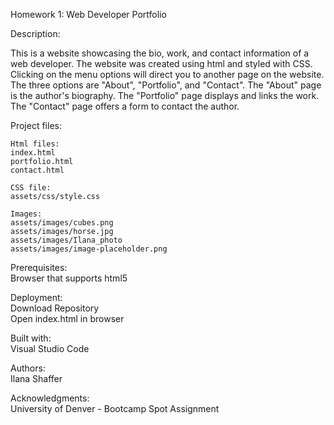 Homework 1: Web Developer Portfolio  

Description:  

This is a website showcasing the bio, work, and contact information of a web developer. The website was created using html and styled with CSS. Clicking on the menu options will direct you to another page on the website. The three options are "About", "Portfolio", and "Contact". The "About" page is the author's biography. The "Portfolio" page displays and links the work. The "Contact" page offers a form to contact the author.

Project files:

    Html files:  
    index.html  
    portfolio.html  
    contact.html  

    CSS file:  
    assets/css/style.css  

    Images:  
    assets/images/cubes.png  
    assets/images/horse.jpg  
    assets/images/Ilana_photo  
    assets/images/image-placeholder.png  

Prerequisites:  
Browser that supports html5

Deployment:  
Download Repository  
Open index.html in browser

Built with:  
Visual Studio Code

Authors:  
Ilana Shaffer

Acknowledgments:  
University of Denver - Bootcamp Spot Assignment